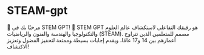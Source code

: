 # STEAM-gpt
🌟 مرحبًا بك في STEM GPT! 🌟
STEM GPT هو رفيقك التفاعلي لاستكشاف عالم العلوم والتكنولوجيا والهندسة والفنون والرياضيات (STEAM). مصمم للمتعلمين الذين تتراوح أعمارهم بين 14 و17 عامًا، ويقدم إجابات بسيطة وممتعة لتحفيز الفضول وتعزيز الاكتشاف!
